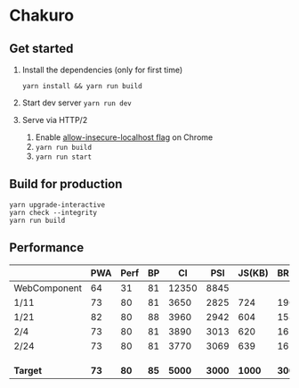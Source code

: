 # Chakuro

## Get started

1. Install the dependencies (only for first time)

   ```yarn install && yarn run build```

2. Start dev server
   ```yarn run dev```

3. Serve via HTTP/2

   1. Enable [allow-insecure-localhost flag](http://peter.sh/experiments/chromium-command-line-switches/#allow-insecure-localhost) on Chrome
   2. `yarn run build`
   3. `yarn run start`

## Build for production

```
yarn upgrade-interactive
yarn check --integrity
yarn run build
```

## Performance

|              | PWA    | Perf   | BP     | CI       | PSI      | JS(KB)   | BR(KB)  | Transferred |      |
| ------------ | ------ | ------ | ------ | -------- | -------- | -------- | ------- | ----------- | ---- |
| WebComponent | 64     | 31     | 81     | 12350    | 8845     |          |         |             |      |
| 1/11         | 73     | 80     | 81     | 3650     | 2825     | 724      | 190     | 588         |      |
| 1/21         | 82     | 80     | 88     | 3960     | 2942     | 604      | 158     | 309         |      |
| 2/4          | 73     | 80     | 81     | 3890     | 3013     | 620      | 161     | 313         |      |
| 2/24         | 73     | 80     | 81     | 3770     | 3069     | 639      | 165     | 291         |      |
|              |        |        |        |          |          |          |         |             |      |
|              |        |        |        |          |          |          |         |             |      |
|              |        |        |        |          |          |          |         |             |      |
| **Target**   | **73** | **80** | **85** | **5000** | **3000** | **1000** | **300** | **1000**    |      |

